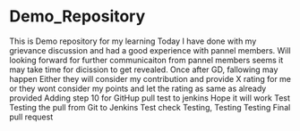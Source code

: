 # Demo_Repository
This is Demo repository for my learning
Today I have done with my grievance discussion and had a good experience with pannel members.
Will looking forward for further communicaiton from pannel members
seems it may take time for dicission to get revealed.
Once after GD, fallowing may happen
Either they will consider my contribution and provide X rating for me
or they wont consider my points and let the rating as same as already provided
Adding step 10 for GitHup pull test to jenkins
Hope it will work
Test
Testing the pull from Git to Jenkins
Test check
Testing, Testing
Testing Final pull request
